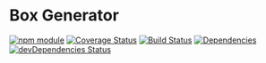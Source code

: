 # Box Generator

[![npm module](https://badge.fury.io/js/box-generator.svg)](https://www.npmjs.org/package/box-generator)
[![Coverage Status](https://coveralls.io/repos/github/christianhg/box-generator/badge.svg?branch=master)](https://coveralls.io/github/christianhg/box-generator?branch=master)
[![Build Status](https://travis-ci.org/christianhg/box-generator.svg?branch=master)](https://travis-ci.org/christianhg/box-generator)
[![Dependencies](https://david-dm.org/christianhg/box-generator.svg)](https://david-dm.org/christianhg/box-generator)
[![devDependencies Status](https://david-dm.org/christianhg/box-generator/dev-status.svg)](https://david-dm.org/christianhg/box-generator?type=dev)
